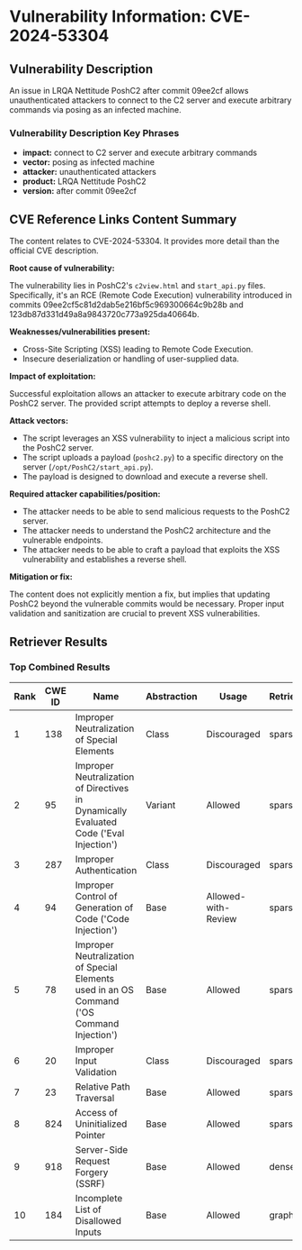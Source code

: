 # Vulnerability Information: CVE-2024-53304

## Vulnerability Description
An issue in LRQA Nettitude PoshC2 after commit 09ee2cf allows unauthenticated attackers to connect to the C2 server and execute arbitrary commands via posing as an infected machine.

### Vulnerability Description Key Phrases
- **impact:** connect to C2 server and execute arbitrary commands
- **vector:** posing as infected machine
- **attacker:** unauthenticated attackers
- **product:** LRQA Nettitude PoshC2
- **version:** after commit 09ee2cf

## CVE Reference Links Content Summary
The content relates to CVE-2024-53304. It provides more detail than the official CVE description.

**Root cause of vulnerability:**

The vulnerability lies in PoshC2's `c2view.html` and `start_api.py` files. Specifically, it's an RCE (Remote Code Execution) vulnerability introduced in commits 09ee2cf5c81d2dab5e216bf5c969300664c9b28b and 123db87d331d49a8a9843720c773a925da40664b.

**Weaknesses/vulnerabilities present:**

*   Cross-Site Scripting (XSS) leading to Remote Code Execution.
*   Insecure deserialization or handling of user-supplied data.

**Impact of exploitation:**

Successful exploitation allows an attacker to execute arbitrary code on the PoshC2 server. The provided script attempts to deploy a reverse shell.

**Attack vectors:**

*   The script leverages an XSS vulnerability to inject a malicious script into the PoshC2 server.
*   The script uploads a payload (`poshc2.py`) to a specific directory on the server (`/opt/PoshC2/start_api.py`).
*   The payload is designed to download and execute a reverse shell.

**Required attacker capabilities/position:**

*   The attacker needs to be able to send malicious requests to the PoshC2 server.
*   The attacker needs to understand the PoshC2 architecture and the vulnerable endpoints.
*   The attacker needs to be able to craft a payload that exploits the XSS vulnerability and establishes a reverse shell.

**Mitigation or fix:**

The content does not explicitly mention a fix, but implies that updating PoshC2 beyond the vulnerable commits would be necessary. Proper input validation and sanitization are crucial to prevent XSS vulnerabilities.

## Retriever Results

### Top Combined Results

| Rank | CWE ID | Name | Abstraction | Usage  | Retrievers | Individual Scores |
|------|--------|------|-------------|-------|------------|-------------------|
| 1 | 138 | Improper Neutralization of Special Elements | Class | Discouraged | sparse | 0.045 |
| 2 | 95 | Improper Neutralization of Directives in Dynamically Evaluated Code ('Eval Injection') | Variant | Allowed | sparse | 0.045 |
| 3 | 287 | Improper Authentication | Class | Discouraged | sparse | 0.044 |
| 4 | 94 | Improper Control of Generation of Code ('Code Injection') | Base | Allowed-with-Review | sparse | 0.044 |
| 5 | 78 | Improper Neutralization of Special Elements used in an OS Command ('OS Command Injection') | Base | Allowed | sparse | 0.043 |
| 6 | 20 | Improper Input Validation | Class | Discouraged | sparse | 0.043 |
| 7 | 23 | Relative Path Traversal | Base | Allowed | sparse | 0.043 |
| 8 | 824 | Access of Uninitialized Pointer | Base | Allowed | sparse | 0.043 |
| 9 | 918 | Server-Side Request Forgery (SSRF) | Base | Allowed | dense | 0.552 |
| 10 | 184 | Incomplete List of Disallowed Inputs | Base | Allowed | graph | 0.002 |

